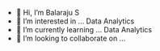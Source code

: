 - 👋 Hi, I’m Balaraju S
- 👀 I’m interested in ... Data Analytics
- 🌱 I’m currently learning ... Data Analytics
- 💞️ I’m looking to collaborate on ... 

<!---
Balu9853/Balu9853 is a ✨ special ✨ repository because its `README.md` (this file) appears on your GitHub profile.
You can click the Preview link to take a look at your changes.
--->
